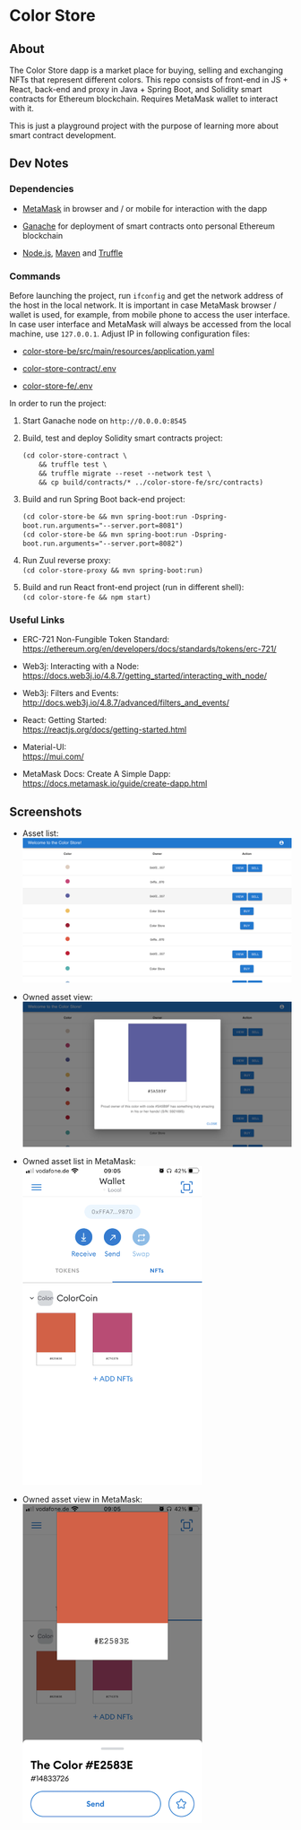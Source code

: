 # Color Store

## About

The Color Store dapp is a market place for buying, selling and exchanging NFTs that represent different colors. This
repo consists of front-end in JS + React, back-end and proxy in Java + Spring Boot, and Solidity smart contracts for
Ethereum blockchain. Requires MetaMask wallet to interact with it.

This is just a playground project with the purpose of learning more about smart contract development.

## Dev Notes

### Dependencies

- [MetaMask](https://metamask.io/) in browser and / or mobile for interaction with the dapp

- [Ganache](https://trufflesuite.com/ganache/) for deployment of smart contracts onto personal Ethereum blockchain

- [Node.js](https://nodejs.org/), [Maven](https://maven.apache.org/) and [Truffle](https://trufflesuite.com/truffle/)

### Commands

Before launching the project, run `ifconfig` and get the network address of the host in the local network. It is
important in case MetaMask browser / wallet is used, for example, from mobile phone to access the user interface. In
case user interface and MetaMask will always be accessed from the local machine, use `127.0.0.1`. Adjust IP in following
configuration files:

- [color-store-be/src/main/resources/application.yaml](./color-store-be/src/main/resources/application.yaml)

- [color-store-contract/.env](./color-store-contract/.env)

- [color-store-fe/.env](./color-store-fe/.env)

In order to run the project:

1. Start Ganache node on `http://0.0.0.0:8545`

2. Build, test and deploy Solidity smart contracts project:
    ```
    (cd color-store-contract \
        && truffle test \
        && truffle migrate --reset --network test \
        && cp build/contracts/* ../color-store-fe/src/contracts)
    ```

3. Build and run Spring Boot back-end project:<br />
    ```
    (cd color-store-be && mvn spring-boot:run -Dspring-boot.run.arguments="--server.port=8081")
    (cd color-store-be && mvn spring-boot:run -Dspring-boot.run.arguments="--server.port=8082")
    ```

4. Run Zuul reverse proxy:<br />
   `(cd color-store-proxy && mvn spring-boot:run)`

5. Build and run React front-end project (run in different shell):<br />
   `(cd color-store-fe && npm start)`

### Useful Links

- ERC-721 Non-Fungible Token Standard:<br />
  https://ethereum.org/en/developers/docs/standards/tokens/erc-721/

- Web3j: Interacting with a Node:<br />
  https://docs.web3j.io/4.8.7/getting_started/interacting_with_node/

- Web3j: Filters and Events:<br />
  http://docs.web3j.io/4.8.7/advanced/filters_and_events/

- React: Getting Started:<br />
  https://reactjs.org/docs/getting-started.html

- Material-UI:<br />
  https://mui.com/

- MetaMask Docs: Create A Simple Dapp:<br />
  https://docs.metamask.io/guide/create-dapp.html

## Screenshots

- Asset list:<br /><img src="screenshot-1.png" width="640" />

- Owned asset view:<br /><img src="screenshot-2.png" width="640" />

- Owned asset list in MetaMask:<br /><img src="screenshot-3.png" width="320" />

- Owned asset view in MetaMask:<br /><img src="screenshot-4.png" width="320" />
